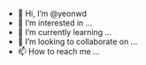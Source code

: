 - 👋 Hi, I’m @yeonwd
- 👀 I’m interested in ...
- 🌱 I’m currently learning ...
- 💞️ I’m looking to collaborate on ...
- 📫 How to reach me ...

<!---
yeonwd/yeonwd is a ✨ special ✨ repository because its `README.md` (this file) appears on your GitHub profile.
You can click the Preview link to take a look at your changes.
--->
